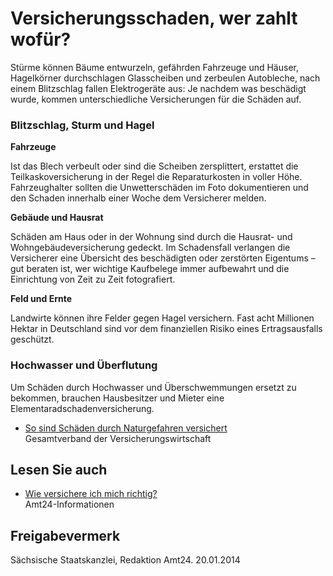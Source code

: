 # Versicherungsschaden, wer zahlt wofür?

Stürme können Bäume entwurzeln, gefährden Fahrzeuge und Häuser, Hagelkörner durchschlagen Glasscheiben und zerbeulen Autobleche, nach einem Blitzschlag fallen Elektrogeräte aus: Je nachdem was beschädigt wurde, kommen unterschiedliche Versicherungen für die Schäden auf.

### Blitzschlag, Sturm und Hagel

**Fahrzeuge**

Ist das Blech verbeult oder sind die Scheiben zersplittert, erstattet die Teilkaskoversicherung in der Regel die Reparaturkosten in voller Höhe. Fahrzeughalter sollten die Unwetterschäden im Foto dokumentieren und den Schaden innerhalb einer Woche dem Versicherer melden.

**Gebäude und Hausrat**

Schäden am Haus oder in der Wohnung sind durch die Hausrat- und Wohngebäudeversicherung gedeckt. Im Schadensfall verlangen die Versicherer eine Übersicht des beschädigten oder zerstörten Eigentums – gut beraten ist, wer wichtige Kaufbelege immer aufbewahrt und die Einrichtung von Zeit zu Zeit fotografiert.

**Feld und Ernte**

Landwirte können ihre Felder gegen Hagel versichern. Fast acht Millionen Hektar in Deutschland sind vor dem finanziellen Risiko eines Ertragsausfalls geschützt.

### Hochwasser und Überflutung

Um Schäden durch Hochwasser und Überschwemmungen ersetzt zu bekommen, brauchen Hausbesitzer und Mieter eine Elementaradschadenversicherung.

* [So sind Schä­den durch Natur­ge­fah­ren ver­si­chert](https://www.gdv.de/de/themen/news/so-sind-schaeden-durch-naturgefahren-versichert-11000 "Gesamtverband der Deutschen Versicherer: Gewitterschäden")  
  Gesamtverband der Versicherungswirtschaft

## Lesen Sie auch

* [Wie versichere ich mich richtig?](https://amt24dev.sachsen.de/zufi/lebenslagen/5000142)  
  Amt24-Informationen

## Freigabevermerk

Sächsische Staatskanzlei, Redaktion Amt24. 20.01.2014
